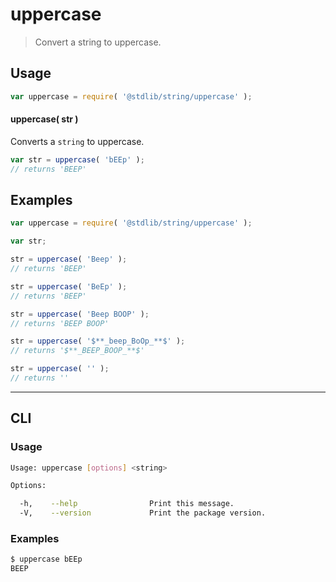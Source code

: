 # uppercase

> Convert a string to uppercase.


<section class="intro">

</section>

<!-- /.intro -->


<section class="usage">

## Usage

``` javascript
var uppercase = require( '@stdlib/string/uppercase' );
```

#### uppercase( str )

Converts a `string` to uppercase.

``` javascript
var str = uppercase( 'bEEp' );
// returns 'BEEP'
```

</section>

<!-- /.usage -->


<section class="examples">

## Examples

``` javascript
var uppercase = require( '@stdlib/string/uppercase' );

var str;

str = uppercase( 'Beep' );
// returns 'BEEP'

str = uppercase( 'BeEp' );
// returns 'BEEP'

str = uppercase( 'Beep BOOP' );
// returns 'BEEP BOOP'

str = uppercase( '$**_beep_BoOp_**$' );
// returns '$**_BEEP_BOOP_**$'

str = uppercase( '' );
// returns ''
```

</section>

<!-- /.examples -->


---

<section class="cli">

## CLI

<section class="usage">

### Usage

``` bash
Usage: uppercase [options] <string>

Options:

  -h,    --help                Print this message.
  -V,    --version             Print the package version.
```

</section>

<!-- /.usage -->

<section class="examples">

### Examples

``` bash
$ uppercase bEEp
BEEP
```

</section>

<!-- /.examples -->

</section>

<!-- /.cli -->


<section class="links">

</section>

<!-- /.links -->
